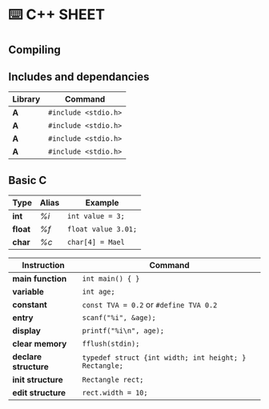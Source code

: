 # :keyboard: C++ SHEET
## Compiling

## Includes and dependancies
Library | Command
------------ | -------------
**A** | ```#include <stdio.h>```
**A** | ```#include <stdio.h>```
**A** | ```#include <stdio.h>```
**A** | ```#include <stdio.h>```

## Basic C
Type | Alias | Example
------ | ------ | -------
**int** | *%i* | ```int value = 3;```
**float** |*%f* | ```float value 3.01;```
**char**|  *%c* | ```char[4] = Mael```

Instruction | Command
------------ | -------------
**main function** | ```int main() { }```
**variable** | ```int age;```
**constant** | ```const TVA = 0.2``` or  ```#define TVA 0.2```
**entry** | ```scanf("%i", &age);```
**display** | ```printf("%i\n", age);```
**clear memory** | ```fflush(stdin);```
**declare structure** | ```typedef struct {int width; int height; } Rectangle;```
**init structure** | ```Rectangle rect;```
**edit structure** | ```rect.width = 10;```
